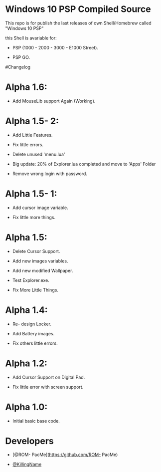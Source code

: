 # Windows 10 PSP Compiled Source

This repo is for publish the last releases of own Shell/Homebrew called "Windows 10 PSP"

this Shell is avariable for:
 
 - PSP (1000 -  2000 -  3000 -  E1000 Street).
 
 - PSP GO.
  

#Changelog

# Alpha 1.6:

- Add MouseLib support Again (Working).

# Alpha 1.5- 2:

 - Add Little Features.

 - Fix little errors.

 - Delete unused 'menu.lua'

 - Big update: 20% of Explorer.lua completed and move to 'Apps' Folder

 - Remove wrong login with password.

# Alpha 1.5- 1:

 - Add cursor image variable.

 - Fix little more things.

# Alpha 1.5:

 - Delete Cursor Support.

 - Add new images variables.

 - Add new modified Wallpaper.

 - Test Explorer.exe.

 - Fix More Little Things.

# Alpha 1.4:

 - Re- design Locker.

 - Add Battery images.

 - Fix others little errors. 

# Alpha 1.2:

 - Add Cursor Support on Digital Pad.

 - Fix little error with screen support.

# Alpha 1.0:

 - Initial basic base code.


# Developers

 - [@ROM- PacMe](https://github.com/ROM- PacMe)

 - [@KillingName](https://github.com/KillingName)
